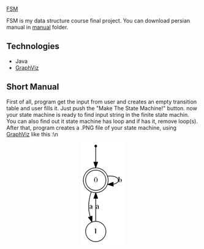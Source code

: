 [FSM](https://github.com/aminrashidbeigi/FSM.git)

FSM is my data structure course final project. 
You can download persian manual in [manual](manual/) folder.


Technologies
-

- Java
- [GraphViz](http://www.graphviz.org/)


Short Manual
-
First of all, program get the input from user and creates an empty transition
table and user fills it. Just push the "Make The State Machine!" button. now 
your state machine is ready to find input string in the finite state machin. 
You can also find out it state machine has loop and if has it, remove loop(s).
After that, program creates a .PNG file of your state machine, using [GraphViz](http://www.graphviz.org/) like this :\n

<p align="center">
  <img src="https://github.com/aminrashidbeigi/FSM/blob/master/state-machine.png">
</p>
